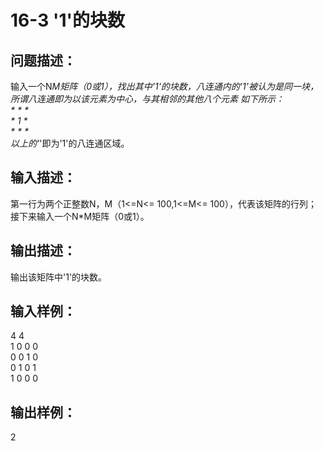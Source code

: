 # 16-3 '1'的块数

## 问题描述：
输入一个N*M矩阵（0或1），找出其中'1'的块数，八连通内的'1'被认为是同一块，所谓八连通即为以该元素为中心，与其相邻的其他八个元素
	如下所示： </br>
	* * *  </br>
	* 1 *  </br>
	* * *  </br>
	以上的'*'即为'1'的八连通区域。
## 输入描述：
第一行为两个正整数N，M（1<=N<= 100,1<=M<= 100），代表该矩阵的行列；
接下来输入一个N*M矩阵（0或1）。
## 输出描述：
输出该矩阵中'1'的块数。
## 输入样例：
4 4</br>
1 0 0 0</br>
0 0 1 0</br>
0 1 0 1</br>
1 0 0 0
## 输出样例：
2